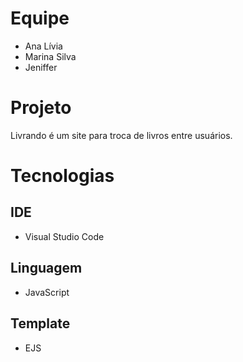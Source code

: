 # Equipe
- Ana Lívia
- Marina Silva
- Jeniffer

# Projeto
Livrando é um site para troca de livros entre usuários.

# Tecnologias
## IDE
- Visual Studio Code

## Linguagem
- JavaScript

## Template
- EJS




